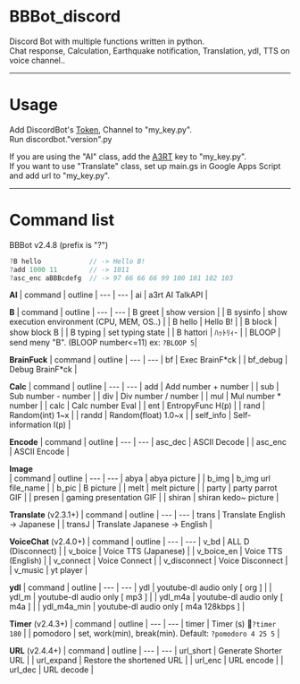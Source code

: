 # BBBot_discord  

Discord Bot with multiple functions written in python.  
Chat response, Calculation, Earthquake notification, Translation, ydl, TTS on voice channel..

---  
# Usage  
Add DiscordBot's [Token](https://discord.com/developers/applications), Channel to "my_key.py".  
Run discordbot."version".py  

If you are using the "AI" class, add the [A3RT](https://a3rt.recruit-tech.co.jp/product/talkAPI/) key to "my_key.py".  
If you want to use "Translate" class, set up main.gs in Google Apps Script and add url to "my_key.py".  

---  
  
# Command list
BBBot v2.4.8 (prefix is "?")
```c
?B hello            // -> Hello B!
?add 1000 11        // -> 1011
?asc_enc aBBBcdefg  // -> 97 66 66 66 99 100 101 102 103
```
**AI**
| command | outline |
--- | ---
| ai | a3rt AI TalkAPI  |
  
 **B**
 | command | outline |
--- | ---
| B greet | show version |
| B sysinfo | show execution environment (CPU, MEM, OS..) |
| B hello | Hello B! |
| B block | show block B |
| B typing | set typing state |
| B hattori | ﾊｯﾄﾘｨ- |
| BLOOP | send meny "B". (BLOOP number<=11) ex: `?BLOOP 5`|
  
 **BrainFuck**
 | command | outline |
--- | ---
| bf | Exec BrainF\*ck |
| bf_debug | Debug BrainF\*ck |

 **Calc**
| command | outline |
--- | ---
| add | Add number + number |
| sub | Sub number - number |
| div | Div number / number |
| mul | Mul number * number |
| calc | Calc number Eval |
| ent | EntropyFunc H(p) |
| rand | Random(int) 1~x |
| randd | Random(float) 1.0~x |
| self_info | Self-information I(p) |

**Encode**
| command | outline |
--- | ---
| asc_dec | ASCII Decode |
| asc_enc | ASCII Encode |

**Image**  
| command | outline |
--- | ---
| abya | abya picture |
| b_img | b_img url file_name |
| b_pic | B picture |
| melt | melt picture |
| party | party parrot GIF |
| presen | gaming presentation GIF |
| shiran | shiran kedo~ picture |

**Translate** (v2.3.1+)
| command | outline |
--- | ---
| trans | Translate  English -> Japanese |
| transJ | Translate Japanese -> English |

**VoiceChat** (v2.4.0+)
| command | outline |
--- | ---
| v_bd | ALL D (Disconnect) |
| v_boice | Voice TTS (Japanese) |
| v_boice_en | Voice TTS (English) |
| v_connect | Voice Connect |
| v_disconnect | Voice Disconnect |
| v_music | yt player |

**ydl**
| command | outline |
--- | ---
| ydl | youtube-dl audio only [ org ] |
| ydl_m | youtube-dl audio only [ mp3 ] |
| ydl_m4a | youtube-dl audio only [ m4a ] |
| ydl_m4a_min | youtube-dl audio only [ m4a 128kbps ] |

**Timer** (v2.4.3+)
| command | outline |
--- | ---
| timer | Timer (s)  🍜`?timer 180` |
| pomodoro | set, work(min), break(min). Default: `?pomodoro 4 25 5` |

**URL** (v2.4.4+)
| command | outline |
--- | ---
| url_short | Generate Shorter URL |
| url_expand | Restore the shortened URL |
| url_enc | URL encode |
| url_dec | URL decode |
